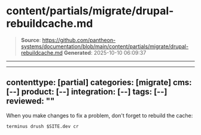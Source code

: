 # content/partials/migrate/drupal-rebuildcache.md

> **Source**: https://github.com/pantheon-systems/documentation/blob/main/content/partials/migrate/drupal-rebuildcache.md
> **Generated**: 2025-10-10 06:09:37

---

---
contenttype: [partial]
categories: [migrate]
cms: [--]
product: [--]
integration: [--]
tags: [--]
reviewed: ""
---

When you make changes to fix a problem, don't forget to rebuild the cache:

```bash{promptUser: user}
terminus drush $SITE.dev cr
```
